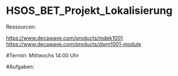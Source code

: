 # HSOS_BET_Projekt_Lokalisierung


Ressourcen:

https://www.decawave.com/products/mdek1001
https://www.decawave.com/products/dwm1001-module

#Termin: 
Mittwochs 14:00 Uhr

#Aufgaben:

